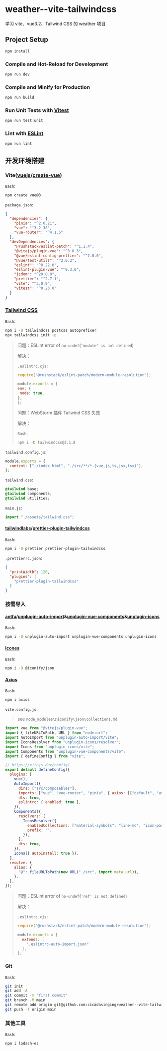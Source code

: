# weather--vite-tailwindcss

学习 vite、vue3.2、Tailwind CSS 的 weather 项目

## Project Setup

```sh
npm install
```

### Compile and Hot-Reload for Development

```sh
npm run dev
```

### Compile and Minify for Production

```sh
npm run build
```

### Run Unit Tests with [Vitest](https://vitest.dev/)

```sh
npm run test:unit
```

### Lint with [ESLint](https://eslint.org/)

```sh
npm run lint
```

## 开发环境搭建

### Vite([vuejs](https://github.com/vuejs)/**[create-vue](https://github.com/vuejs/create-vue)**)

`Bash`:

```bash
npm create vue@3
```

`package.json`:

```json
{
  "dependencies": {
    "pinia": "^2.0.21",
    "vue": "^3.2.38",
    "vue-router": "^4.1.5"
  },
  "devDependencies": {
    "@rushstack/eslint-patch": "^1.1.4",
    "@vitejs/plugin-vue": "^3.0.3",
    "@vue/eslint-config-prettier": "^7.0.0",
    "@vue/test-utils": "^2.0.2",
    "eslint": "^8.22.0",
    "eslint-plugin-vue": "^9.3.0",
    "jsdom": "^20.0.0",
    "prettier": "^2.7.1",
    "vite": "^3.0.9",
    "vitest": "^0.23.0"
  }
}
```

### [Tailwind CSS](https://tailwindcss.com/docs/guides/vite#vue)

`Bash`:

```bash
npm i -D tailwindcss postcss autoprefixer
npx tailwindcss init -p
```

> 问题：ESLint error of `no-undef`(`'module' is not defined`)
>
> 解决：
>
> `.eslintrc.cjs`:
>
> ```javascript
> require("@rushstack/eslint-patch/modern-module-resolution");
> 
> module.exports = {
> env: { 
>  node: true,
> },
> };
> ```
>
> 问题：WebStorm 插件 Tailwind CSS 失效
>
> 解决：
>
> `Bash`:
>
> ```bash
> npm i -D tailwindcss@3.1.8
> ```

`tailwind.config.js`:

```javascript
module.exports = {
  content: ["./index.html", "./src/**/*.{vue,js,ts,jsx,tsx}"],
};
```

`tailwind.css`:

```css
@tailwind base;
@tailwind components;
@tailwind utilities;
```

`main.js`:

```javascript
import "./assets/tailwind.css";
```

#### [tailwindlabs](https://github.com/tailwindlabs)/**[prettier-plugin-tailwindcss](https://github.com/tailwindlabs/prettier-plugin-tailwindcss)**

`Bash`:

```bash
npm i -D prettier prettier-plugin-tailwindcss
```

`.prettierrc.json`:

```json
{
  "printWidth": 120,
  "plugins": [
    "prettier-plugin-tailwindcss"
  ]
}
```

### 按需导入

#### [antfu](https://github.com/antfu)/**[unplugin-auto-import](https://github.com/antfu/unplugin-auto-import)**&**[unplugin-vue-components](https://github.com/antfu/unplugin-vue-components)**&[unplugin-icons](https://github.com/antfu/unplugin-icons)

`Bash`:

```bash
npm i -D unplugin-auto-import unplugin-vue-components unplugin-icons
```

#### [Icones](https://icones.js.org/)

`Bash`:

```bash
npm i -D @iconify/json
```

#### [Axios](https://www.axios-http.cn/docs/intro)

`Bash`:

```bash
npm i axios
```

`vite.config.js`:

> see `node_modules\@iconify\json\collections.md`

```javascript
import vue from "@vitejs/plugin-vue";
import { fileURLToPath, URL } from "node:url";
import AutoImport from "unplugin-auto-import/vite";
import IconsResolver from "unplugin-icons/resolver";
import Icons from "unplugin-icons/vite";
import Components from "unplugin-vue-components/vite";
import { defineConfig } from "vite";

// https://vitejs.dev/config/
export default defineConfig({
  plugins: [
    vue(),
    AutoImport({
      dirs: ["src/composables"],
      imports: ["vue", "vue-router", "pinia", { axios: [["default", "axios"]] }, { "lodash-es": ["debounce"] }],
      dts: true,
      eslintrc: { enabled: true },
    }),
    Components({
      resolvers: [
        IconsResolver({
          enabledCollections: ["material-symbols", "line-md", "icon-park-outline"],
          prefix: "",
        }),
      ],
      dts: true,
    }),
    Icons({ autoInstall: true }),
  ],
  resolve: {
    alias: {
      "@": fileURLToPath(new URL("./src", import.meta.url)),
    },
  },
});
```

> 问题：ESLint error of `no-undef`(`'ref' is not defined`)
>
> 解决：
>
> `.eslintrc.cjs`:
>
> ```javascript
> require("@rushstack/eslint-patch/modern-module-resolution");
> 
> module.exports = {
>   extends: [
>     ".eslintrc-auto-import.json"
>   ],
> };
>

### Git

`Bash`:

```bash
git init
git add -A
git commit -m "first commit"
git branch -M main
git remote add origin git@github.com:cicadasinging/weather--vite-tailwindcss.git
git push -f origin main
```

### 其他工具

`Bash`:

```bash
npm i lodash-es
```
